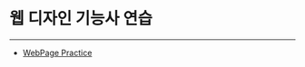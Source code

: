 # 웹 디자인 기능사 연습
*****
+ [WebPage Practice](https://jaeyoungyoon.github.io/WebDesignPractice/pagesample/index.html)

